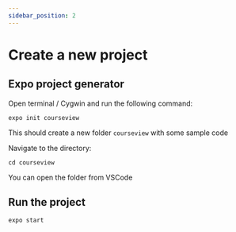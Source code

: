 ```yaml
---
sidebar_position: 2
---
```


# Create a new project

## Expo project generator

Open terminal / Cygwin and run the following command:

```
expo init courseview
```

This should create a new folder `courseview` with some sample code

Navigate to the directory:

```
cd courseview
```

You can open the folder from VSCode

## Run the project

```
expo start
```